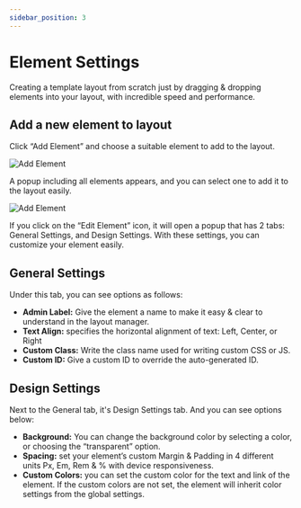 ```yaml
---
sidebar_position: 3
---
```

# Element Settings

Creating a template layout from scratch just by dragging & dropping elements into your layout, with incredible speed and performance.

## Add a new element to layout

Click “Add Element” and choose a suitable element to add to the layout.

![Add Element](./img/element-add.avif)

A popup including all elements appears, and you can select one to add it to the layout easily. 

![Add Element](./img/elements.avif)

If you click on the “Edit Element” icon, it will open a popup that has 2 tabs: General Settings, and Design Settings. With these settings, you can customize your element easily.

## General Settings

Under this tab, you can see options as follows:

* **Admin Label:** Give the element a name to make it easy & clear to understand in the layout manager.
* **Text Align:** specifies the horizontal alignment of text: Left, Center, or Right
* **Custom Class:** Write the class name used for writing custom CSS or JS.
* **Custom ID:** Give a custom ID to override the auto-generated ID.

## Design Settings

Next to the General tab, it's Design Settings tab. And you can see options below: 


* **Background:** You can change the background color by selecting a color, or choosing the “transparent” option.
* **Spacing:** set your element’s custom Margin & Padding in 4 different units Px, Em, Rem & % with device responsiveness.
* **Custom Colors:** you can set the custom color for the text and link of the element. If the custom colors are not set, the element will inherit color settings from the global settings. 



